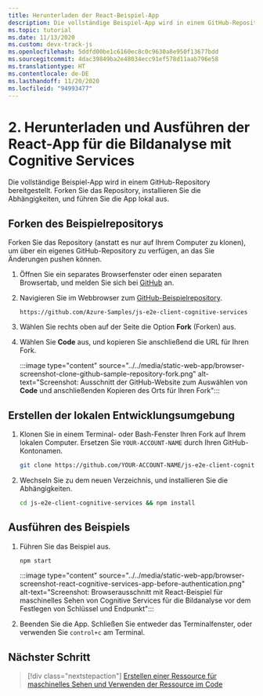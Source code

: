 ```yaml
---
title: Herunterladen der React-Beispiel-App
description: Die vollständige Beispiel-App wird in einem GitHub-Repository bereitgestellt. Forken Sie das Repository, installieren Sie die Abhängigkeiten, und führen Sie die App lokal aus.
ms.topic: tutorial
ms.date: 11/13/2020
ms.custom: devx-track-js
ms.openlocfilehash: 5ddfd00be1c6160ec8c0c9630a8e950f13677bdd
ms.sourcegitcommit: 4dac39849ba2e48034ecc91ef578d11aab796e58
ms.translationtype: HT
ms.contentlocale: de-DE
ms.lasthandoff: 11/20/2020
ms.locfileid: "94993477"
---
```

# <a name="2-download-and-run-the-react-cognitive-services-image-analyzer-app"></a>2. Herunterladen und Ausführen der React-App für die Bildanalyse mit Cognitive Services

Die vollständige Beispiel-App wird in einem GitHub-Repository bereitgestellt. Forken Sie das Repository, installieren Sie die Abhängigkeiten, und führen Sie die App lokal aus.

## <a name="fork-the-sample-repo"></a>Forken des Beispielrepositorys

Forken Sie das Repository (anstatt es nur auf Ihrem Computer zu klonen), um über ein eigenes GitHub-Repository zu verfügen, an das Sie Änderungen pushen können. 

1. Öffnen Sie ein separates Browserfenster oder einen separaten Browsertab, und melden Sie sich bei <a href="https://github.com/login" target="_blank">GitHub</a> an. 
1. Navigieren Sie im Webbrowser zum <a href="https://github.com/Azure-Samples/js-e2e-client-cognitive-services" target="_blank">GitHub-Beispielrepository</a>. 

    ```http
    https://github.com/Azure-Samples/js-e2e-client-cognitive-services
    ```

1. Wählen Sie rechts oben auf der Seite die Option **Fork** (Forken) aus. 
1. Wählen Sie **Code** aus, und kopieren Sie anschließend die URL für Ihren Fork. 

    :::image type="content" source="../../media/static-web-app/browser-screenshot-clone-github-sample-repository-fork.png" alt-text="Screenshot: Ausschnitt der GitHub-Website zum Auswählen von **Code** und anschließenden Kopieren des Orts für Ihren Fork":::    

## <a name="create-local-development-environment"></a>Erstellen der lokalen Entwicklungsumgebung

1. Klonen Sie in einem Terminal- oder Bash-Fenster Ihren Fork auf Ihrem lokalen Computer. Ersetzen Sie `YOUR-ACCOUNT-NAME` durch Ihren GitHub-Kontonamen.

    ```bash
    git clone https://github.com/YOUR-ACCOUNT-NAME/js-e2e-client-cognitive-services
    ```

1. Wechseln Sie zu dem neuen Verzeichnis, und installieren Sie die Abhängigkeiten. 

    ```bash
    cd js-e2e-client-cognitive-services && npm install
    ```

## <a name="run-sample"></a>Ausführen des Beispiels

1. Führen Sie das Beispiel aus. 

    ```bash
    npm start
    ```

    :::image type="content" source="../../media/static-web-app/browser-screenshot-react-cognitive-services-app-before-authentication.png" alt-text="Screenshot: Browserausschnitt mit React-Beispiel für maschinelles Sehen von Cognitive Services für die Bildanalyse vor dem Festlegen von Schlüssel und Endpunkt":::    
    
1. Beenden Sie die App. Schließen Sie entweder das Terminalfenster, oder verwenden Sie `control+c` am Terminal. 
    
## <a name="next-step"></a>Nächster Schritt

> [!div class="nextstepaction"]
> [Erstellen einer Ressource für maschinelles Sehen und Verwenden der Ressource im Code](create-computer-vision-resource-use-in-code.md) 